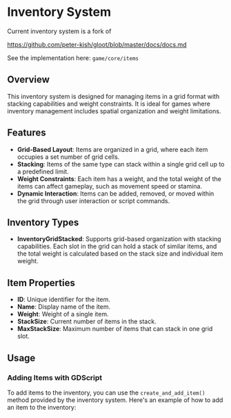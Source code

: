 # Inventory System

Current inventory system is a fork of

<https://github.com/peter-kish/gloot/blob/master/docs/docs.md>

See the implementation here: `game/core/items`

## Overview
This inventory system is designed for managing items in a grid format with stacking capabilities and weight constraints. It is ideal for games where inventory management includes spatial organization and weight limitations.

## Features
- **Grid-Based Layout**: Items are organized in a grid, where each item occupies a set number of grid cells.
- **Stacking**: Items of the same type can stack within a single grid cell up to a predefined limit.
- **Weight Constraints**: Each item has a weight, and the total weight of the items can affect gameplay, such as movement speed or stamina.
- **Dynamic Interaction**: Items can be added, removed, or moved within the grid through user interaction or script commands.

## Inventory Types
- **InventoryGridStacked**: Supports grid-based organization with stacking capabilities. Each slot in the grid can hold a stack of similar items, and the total weight is calculated based on the stack size and individual item weight.

## Item Properties
- **ID**: Unique identifier for the item.
- **Name**: Display name of the item.
- **Weight**: Weight of a single item.
- **StackSize**: Current number of items in the stack.
- **MaxStackSize**: Maximum number of items that can stack in one grid slot.

## Usage
### Adding Items with GDScript
To add items to the inventory, you can use the `create_and_add_item()` method provided by the inventory system. Here's an example of how to add an item to the inventory:
